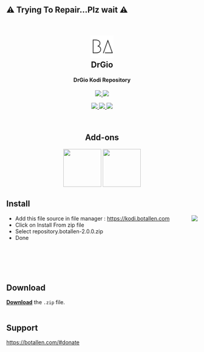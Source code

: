 <h2>⚠️ Trying To Repair...Plz wait ⚠️</h2>
<h2 align="center">
  <br>
  <a href="https://github.com/botallen/repository.botallen"><img src="repository.botallen/icon2.png" height="60" width="60"></a>
  <br>
  DrGio
  <br>
</h2>

<h4 align="center">DrGio Kodi Repository</h4>

<p align="center">

  <!-- Release -->
  <a href="https://github.com/botallen/repository.botallen/releases/latest">
    <img src="https://img.shields.io/github/v/release/botallen/repository.botallen?style=for-the-badge">
  </a>
  
  <!-- Downloads -->
  <a href="https://github.com/botallen/repository.botallen/releases/latest">
    <img src="https://img.shields.io/github/downloads/botallen/repository.botallen/total?style=for-the-badge&logo=kodi&color=17B2E7">
  </a>
  
 </p>
 <p align="center">
  
  <!-- License -->
  <a href="https://github.com/botallen/repository.botallen/blob/master/LICENSE">
    <img src="https://img.shields.io/github/license/botallen/repository.botallen?style=flat-square">
  </a>
  
  <!-- Open Issues -->
  <a href="https://github.com/botallen/repository.botallen/issues">
    <img src="https://img.shields.io/github/issues/botallen/repository.botallen?style=flat-square">
  </a>
  
  <!-- Last Commit -->
  <a href="https://github.com/botallen/repository.botallen/commit/master">
    <img src="https://img.shields.io/github/last-commit/botallen/repository.botallen?style=flat-square">
  </a>
  
 </p>

<br>

<h2 align="center">Add-ons</h2>

<p align="center">
  
<span style="display: inline-block;">
  <a href="https://github.com/botallen/plugin.video.botallen.hotstar">
    <img src="https://raw.githubusercontent.com/botallen/plugin.video.botallen.hotstar/main/resources/icon.jpg" width="100" height="100">
  </a>
</span>

<span style="display: inline-block;">
  <a href="https://github.com/botallen/plugin.video.jiotv">
    <img src="https://raw.githubusercontent.com/botallen/plugin.video.jiotv/main/resources/icon.png" width="100" height="100">
  </a>
</span>
</p>

## Install

<img align="right" src="media/install.gif" height=250>

- Add this file source in file manager : https://kodi.botallen.com
- Click on Install From zip file
- Select repository.botallen-2.0.0.zip
- Done

<br/>
<br/>
<br/>
<br/>

## Download

[**Download**](https://github.com/botallen/repository.botallen/releases/download/v2.0.0/repository.botallen-2.0.0.zip) the `.zip` file.
<br/>
<br/>

## Support

<a href="https://botallen.com/#donate" target="_blank" >https://botallen.com/#donate</a>
